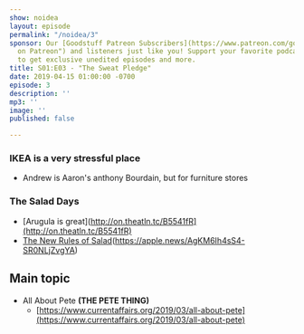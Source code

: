 ```yaml
---
show: noidea
layout: episode
permalink: "/noidea/3"
sponsor: Our [Goodstuff Patreon Subscribers](https://www.patreon.com/goodstuff "Goodstuff
  on Patreon") and listeners just like you! Support your favorite podcasts directly
  to get exclusive unedited episodes and more.
title: S01:E03 - "The Sweat Pledge"
date: 2019-04-15 01:00:00 -0700
episode: 3
description: ''
mp3: ''
image: ''
published: false

---
```

### IKEA is a very stressful place
- Andrew is Aaron's anthony Bourdain, but for furniture stores

### The Salad Days
- [Arugula is great](http://on.theatln.tc/B5541fR](http://on.theatln.tc/B5541fR)
- [The New Rules of Salad](https://apple.news/AgKM6Ih4sS4-SR0NLjZvgYA)(https://apple.news/AgKM6Ih4sS4-SR0NLjZvgYA)

## Main topic

- All About Pete **(THE PETE THING)**
    - [https://www.currentaffairs.org/2019/03/all-about-pete](https://www.currentaffairs.org/2019/03/all-about-pete)
